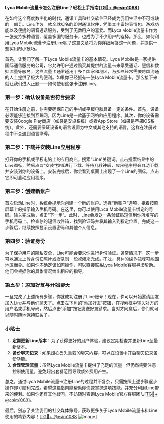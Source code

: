 **Lyca Mobile流量卡怎么注册Line？轻松上手指南[[TG💪+ @esim1088](https://t.me/s/esim1088)]**

在如今这个高度数字化的时代，通讯工具和社交软件已经成为我们生活中不可或缺的一部分。Line作为一款全球知名的即时通讯软件，凭借其丰富的表情包、游戏功能以及便捷的语音通话服务，受到了无数用户的喜爱。而Lyca Mobile流量卡作为一张支持多种语言、覆盖多国的服务卡，也成为了不少用户的选择。那么，如何利用Lyca Mobile流量卡注册Line呢？这篇文章将为你详细解答这一问题，并提供一些实用的小技巧。

首先，让我们了解一下Lyca Mobile流量卡的基本情况。Lyca Mobile是一家提供国际通信服务的公司，它允许用户通过购买其提供的流量卡来享受通话、短信和数据流量等服务。这些流量卡通常适用于多个国家和地区，为那些经常需要跨国沟通的人士提供了极大的便利。如果你已经拥有一张Lyca Mobile流量卡，那么接下来就让我们进入正题——如何使用这张卡注册Line。

### 第一步：确认设备是否符合要求

在开始注册之前，你需要确保自己的手机或平板电脑具备一定的条件。首先，设备必须能够连接到互联网，因为Line是一款基于网络的应用程序。其次，你的设备需要安装Google Play商店（如果是安卓系统）或者App Store（如果是苹果iOS系统）。此外，还需要保证设备的语言设置为中文或其他支持的语言，这样在注册过程中不会遇到语言障碍。

### 第二步：下载并安装Line应用程序

打开你的手机或平板电脑上的应用商店，搜索“Line”关键词。点击搜索结果中的Line图标，然后点击“安装”按钮进行下载。等待几秒钟后，应用程序将会自动下载并安装到你的设备上。安装完成后，你会看到桌面上出现了一个Line的图标，点击它即可启动应用程序。

### 第三步：创建新账户

首次启动Line时，系统会提示你创建一个新的账户。选择“新账户”选项，接着按照屏幕上的指示输入手机号码。在这里，你可以使用Lyca Mobile流量卡绑定的号码。输入完成后，点击“下一步”。此时，Line会发送一条验证码短信到你所填写的手机号码上。检查你的短信收件箱，找到验证码并将其输入到指定位置。完成这一步骤后，继续按照提示设置密码和其他个人信息。

### 第四步：验证身份

为了保护用户的隐私安全，Line可能会要求你进行身份验证。通常情况下，这一步可以通过上传身份证照片或者录制一段视频来完成。不过，具体的操作流程可能因地区而异。如果你不确定该如何操作，可以直接联系Lyca Mobile客服寻求帮助。他们会根据你的具体情况给出相应的指导。

### 第五步：添加好友与开始聊天

一旦完成了上述所有步骤，你就成功注册了Line账号！现在，你可以开始邀请朋友加入Line并与他们聊天了。点击左下角的“添加好友”按钮，在搜索框中输入对方的用户名或手机号码，然后点击“添加”按钮发送好友请求。当对方同意后，你们就可以随时随地保持联系了。

### 小贴士

1. **定期更新Line版本**：为了获得更好的用户体验，建议定期检查并更新Line至最新版本。
2. **备份聊天记录**：如果担心丢失重要的聊天内容，可以在设置中开启聊天记录备份功能。
3. **合理管理流量**：虽然Lyca Mobile流量卡提供了充足的流量，但仍然需要注意控制使用量，避免超出套餐范围导致额外费用产生。

总之，通过Lyca Mobile流量卡注册Line的过程并不复杂，只需按照上述步骤逐步操作即可顺利完成。希望这篇指南能帮助你快速掌握这项技能，并充分利用Line带来的便利。如果你还有其他疑问，不妨随时咨询Lyca Mobile官方客服团队[[TG💪+ @esim1088](https://t.me/s/esim1088)]。

最后，别忘了关注我们的社交媒体账号，获取更多关于Lyca Mobile流量卡和Line使用的精彩内容！[[TG💪+ @esim1088](https://t.me/s/esim1088) ![Image](https://i.postimg.cc/4NQfJmqS/Snipaste-2025-05-13-00-14-12.png)]